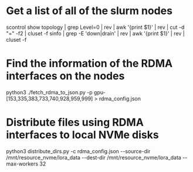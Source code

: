 # Get a list of all of the slurm nodes
scontrol show topology | grep Level=0 | rev | awk '{print $1}' | rev | cut -d "=" -f2 | cluset -f
sinfo | grep -E 'down|drain' | rev | awk '{print $1}' | rev | cluset -f

# Find the information of the RDMA interfaces on the nodes
python3 ./fetch_rdma_to_json.py -p gpu-[153,335,383,733,740,928,959,999] > rdma_config.json

# Distribute files using RDMA interfaces to local NVMe disks
python3 distribute_dirs.py -c rdma_config.json --source-dir /mnt/resource_nvme/lora_data --dest-dir /mnt/resource_nvme/lora_data --max-workers 32
